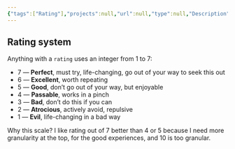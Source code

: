 ```yaml
---
{"tags":["Rating"],"projects":null,"url":null,"type":null,"Description":null,"Areas":"HowTos","publish":true,"PassFrontmatter":true,"created":"2025-01-13T16:14:42.000+05:30","updated":"2025-01-13T16:14:42.000+05:30"}
---
```


## Rating system

Anything with a `rating` uses an integer from 1 to 7:

- 7 — **Perfect**, must try, life-changing, go out of your way to seek this out
- 6 — **Excellent**, worth repeating
- 5 — **Good**, don’t go out of your way, but enjoyable
- 4 — **Passable**, works in a pinch
- 3 — **Bad**, don’t do this if you can
- 2 — **Atrocious**, actively avoid, repulsive
- 1 — **Evil**, life-changing in a bad way

Why this scale? I like rating out of 7 better than 4 or 5 because I need more granularity at the top, for the good experiences, and 10 is too granular.